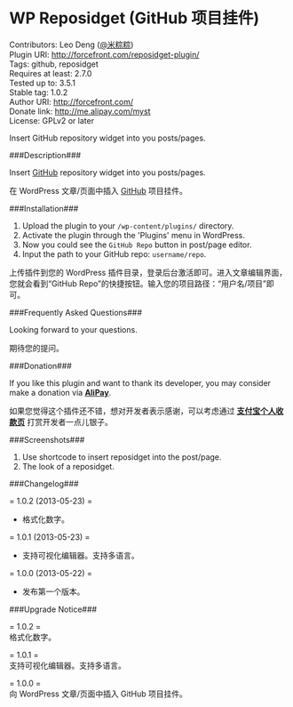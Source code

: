 WP Reposidget (GitHub 项目挂件)
=============================

Contributors: Leo Deng ([@米粽粽](http://weibo.com/myst729))  
Plugin URI: http://forcefront.com/reposidget-plugin/  
Tags: github, reposidget  
Requires at least: 2.7.0  
Tested up to: 3.5.1  
Stable tag: 1.0.2  
Author URI: http://forcefront.com/  
Donate link: http://me.alipay.com/myst  
License: GPLv2 or later

Insert GitHub repository widget into you posts/pages.


###Description###

Insert [GitHub](https://github.com/) repository widget into you posts/pages.

在 WordPress 文章/页面中插入 [GitHub](https://github.com/) 项目挂件。


###Installation###

1. Upload the plugin to your `/wp-content/plugins/` directory.
2. Activate the plugin through the 'Plugins' menu in WordPress.
3. Now you could see the `GitHub Repo` button in post/page editor.
4. Input the path to your GitHub repo: `username/repo`.

上传插件到您的 WordPress 插件目录，登录后台激活即可。进入文章编辑界面，您就会看到“GitHub Repo”的快捷按钮。输入您的项目路径：“用户名/项目”即可。


###Frequently Asked Questions###

Looking forward to your questions.

期待您的提问。


###Donation###

If you like this plugin and want to thank its developer, you may consider make a donation via [**AliPay**](https://me.alipay.com/myst).

如果您觉得这个插件还不错，想对开发者表示感谢，可以考虑通过 [**支付宝个人收款页**](https://me.alipay.com/myst) 打赏开发者一点儿银子。


###Screenshots###

1. Use shortcode to insert reposidget into the post/page.
2. The look of a reposidget.


###Changelog###

= 1.0.2 (2013-05-23) =
* 格式化数字。

= 1.0.1 (2013-05-23) =
* 支持可视化编辑器。支持多语言。

= 1.0.0 (2013-05-22) =
* 发布第一个版本。


###Upgrade Notice###

= 1.0.2 =  
格式化数字。

= 1.0.1 =  
支持可视化编辑器。支持多语言。

= 1.0.0 =  
向 WordPress 文章/页面中插入 GitHub 项目挂件。
